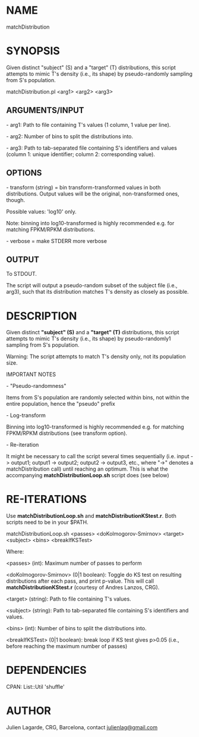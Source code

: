 # NAME

matchDistribution

# SYNOPSIS

Given distinct "subject" (S) and a "target" (T) distributions, this script attempts to mimic T's density (i.e., its shape) by pseudo-randomly sampling from S's population.

matchDistribution.pl <OPTIONS> &lt;arg1> &lt;arg2> &lt;arg3>

## ARGUMENTS/INPUT

\- arg1: Path to file containing T's values (1 column, 1 value per line).

\- arg2: Number of bins to split the distributions into.

\- arg3: Path to tab-separated file containing S's identifiers and values (column 1: unique identifier; column 2: corresponding value).

## OPTIONS

\- transform (string)
    = bin transform-transformed values in both distributions. Output values will be the original, non-transformed ones, though.

Possible values: 'log10' only.

Note: binning into log10-transformed is highly recommended e.g. for matching FPKM/RPKM distributions.

\- verbose
	= make STDERR more verbose

## OUTPUT

To STDOUT.

The script will output a pseudo-random subset of the subject file (i.e., arg3), such that its distribution matches T's density as closely as possible.

# DESCRIPTION

Given distinct **"subject" (S)** and a **"target" (T)** distributions, this script attempts to mimic T's density (i.e., its shape) by pseudo-randomly1 sampling from S's population.

Warning: The script attempts to match T's density only, not its population size.

IMPORTANT NOTES

\- "Pseudo-randomness"

Items from S's population are randomly selected within bins, not within the entire population, hence the "pseudo" prefix

\- Log-transform

Binning into log10-transformed is highly recommended e.g. for matching FPKM/RPKM distributions (see transform option).

\- Re-iteration

It might be necessary to call the script several times sequentially (i.e. input -> output1; output1 -> output2; output2 -> output3, etc., where "->" denotes a matchDistribution call) until reaching an optimum.
This is what the accompanying **matchDistributionLoop.sh** script does (see below)

# RE-ITERATIONS

Use **matchDistributionLoop.sh** and **matchDistributionKStest.r**. Both scripts need to be in your $PATH.

matchDistributionLoop.sh &lt;passes> &lt;doKolmogorov-Smirnov> &lt;target> &lt;subject> &lt;bins> &lt;breakIfKSTest>

Where:

&lt;passes> (int): Maximum number of passes to perform

&lt;doKolmogorov-Smirnov> (0|1 boolean): Toggle do KS test on resulting distributions after each pass, and print p-value. This will call **matchDistributionKStest.r** (courtesy of Andres Lanzos, CRG).

&lt;target> (string): Path to file containing T's values.

&lt;subject> (string): Path to tab-separated file containing S's identifiers and values.

&lt;bins> (int): Number of bins to split the distributions into.

&lt;breakIfKSTest> (0|1 boolean): break loop if KS test gives p>0.05 (i.e., before reaching the maximum number of passes)

# DEPENDENCIES

CPAN: List::Util 'shuffle'

# AUTHOR

Julien Lagarde, CRG, Barcelona, contact julienlag@gmail.com
